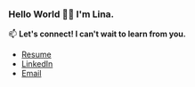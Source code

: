 ### Hello World 👋🏻 I'm Lina. 

📫 **Let's connect! I can't wait to learn from you.** 
-  [Resume](https://github.com/n-lina/n-lina/raw/main/Lina%20Nguyen%20Grad2022%20Resume.pdf)
-  [LinkedIn](https://www.linkedin.com/in/nlina/)
-  [Email](mailto:linanguyen@alumni.ubc.ca)

<!--
**n-lina/n-lina** is a ✨ _special_ ✨ repository because its `README.md` (this file) appears on your GitHub profile.

Here are some ideas to get you started:

- 🔭 I’m currently working on ...
- 🌱 I’m currently learning ...
- 👯 I’m looking to collaborate on ...
- 🤔 I’m looking for help with ...
- 💬 Ask me about ...
- 📫 How to reach me: ...
- 😄 Pronouns: ...
- ⚡ Fun fact: ...
-->
